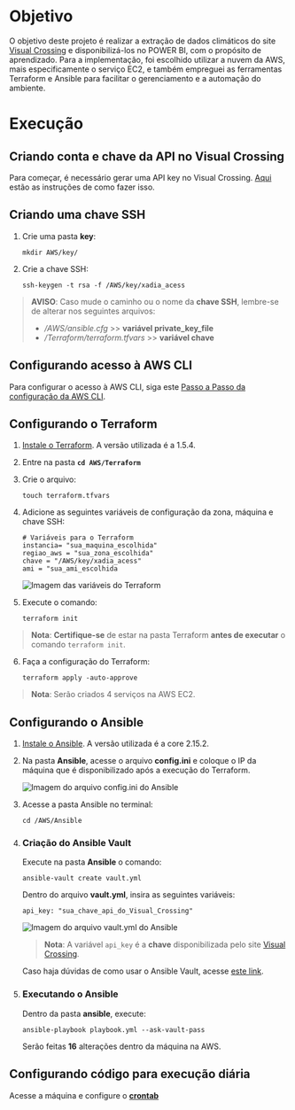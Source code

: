 # Objetivo

O objetivo deste projeto é realizar a extração de dados climáticos do site [Visual Crossing](https://www.visualcrossing.com/) e disponibilizá-los no POWER BI, com o propósito de aprendizado. Para a implementação, foi escolhido utilizar a nuvem da AWS, mais especificamente o serviço EC2, e também empreguei as ferramentas Terraform e Ansible para facilitar o gerenciamento e a automação do ambiente.

# Execução

## Criando conta e chave da API no Visual Crossing

Para começar, é necessário gerar uma API key no Visual Crossing. [Aqui](https://www.visualcrossing.com/resources/documentation/weather-api/how-to-change-your-visual-crossing-weather-api-key/) estão as instruções de como fazer isso.

## Criando uma chave SSH

1. Crie uma pasta **key**:
   ```
   mkdir AWS/key/
   ```

2. Crie a chave SSH:
   ```
   ssh-keygen -t rsa -f /AWS/key/xadia_acess
   ```

> **AVISO**: Caso mude o caminho ou o nome da **chave SSH**, lembre-se de alterar nos seguintes arquivos:
>
> - */AWS/ansible.cfg* >> **variável private_key_file**
> - */Terraform/terraform.tfvars* >> **variável chave**

## Configurando acesso à AWS CLI

Para configurar o acesso à AWS CLI, siga este [Passo a Passo da configuração da AWS CLI](https://www.treinaweb.com.br/blog/como-instalar-e-configurar-o-aws-cli).

## Configurando o Terraform

1. [Instale o Terraform](https://developer.hashicorp.com/terraform/tutorials/aws-get-started/install-cli). A versão utilizada é a 1.5.4.

2. Entre na pasta **```cd AWS/Terraform```**

3. Crie o arquivo:
   ```
   touch terraform.tfvars
   ```

4. Adicione as seguintes variáveis de configuração da zona, máquina e chave SSH:

   ```
   # Variáveis para o Terraform
   instancia= "sua_maquina_escolhida"
   regiao_aws = "sua_zona_escolhida"
   chave = "/AWS/key/xadia_acess"
   ami = "sua_ami_escolhida
   ```

   ![Imagem das variáveis do Terraform](https://user-images.githubusercontent.com/84480805/257296571-42ef1bd0-2a3a-4220-9f43-e233ded9f3da.png)

5. Execute o comando:
   ```
   terraform init
   ```

> **Nota**: **Certifique-se** de estar na pasta Terraform **antes de executar** o comando `terraform init`.

6. Faça a configuração do Terraform:
   ```
   terraform apply -auto-approve
   ```

> **Nota**: Serão criados 4 serviços na AWS EC2.

## Configurando o Ansible

1. [Instale o Ansible](https://docs.ansible.com/ansible/latest/installation_guide/intro_installation.html). A versão utilizada é a core 2.15.2.

2. Na pasta **Ansible**, acesse o arquivo **config.ini** e coloque o IP da máquina que é disponibilizado após a execução do Terraform.

   ![Imagem do arquivo config.ini do Ansible](https://user-images.githubusercontent.com/84480805/257586033-69f6a946-eb4b-4409-a4dc-38acd0f5f0cc.PNG)

3. Acesse a pasta Ansible no terminal:
   ```
   cd /AWS/Ansible
   ```

4. ### Criação do Ansible Vault

   Execute na pasta **Ansible** o comando:
   ```
   ansible-vault create vault.yml
   ```

   Dentro do arquivo **vault.yml**, insira as seguintes variáveis:
   ```
   api_key: "sua_chave_api_do_Visual_Crossing"
   ```

   ![Imagem do arquivo vault.yml do Ansible](https://user-images.githubusercontent.com/84480805/257610802-33a23a48-f47b-453e-b306-28148a5b83fb.png)

   > **Nota**: A variável `api_key` é a **chave** disponibilizada pelo site [Visual Crossing](#criando-conta-e-chave-da-api--visual-crossing).

   Caso haja dúvidas de como usar o Ansible Vault, acesse [este link](https://www.redhat.com/sysadmin/introduction-ansible-vault).

5. ### Executando o Ansible

   Dentro da pasta **ansible**, execute:
   ```
   ansible-playbook playbook.yml --ask-vault-pass
   ```

   Serão feitas **16** alterações dentro da máquina na AWS.

## Configurando código para execução diária

Acesse a máquina e configure o **[crontab](https://acervolima.com/agendamento-de-scripts-python-no-linux/)**
